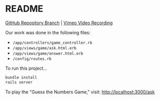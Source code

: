 # README

[GitHub Repository Branch](https://github.com/WarrenUhrich/lighthouse-labs-ai-literacy-pair-programming-breakout/tree/2023.12.13-web-immersive-16october2023) | [Vimeo Video Recording](https://vimeo.com/894326392/b7a4a2d5fa?share=copy)

Our work was done in the following files:
* `/app/controllers/game_controller.rb`
* `/app/views/game/ask.html.erb`
* `/app/views/game/answer.html.erb`
* `/config/routes.rb`

To run this project...

```sh
bundle install
rails server
```

To play the "Guess the Numbers Game," visit: [http://localhost:3000/ask](http://localhost:3000/ask)
